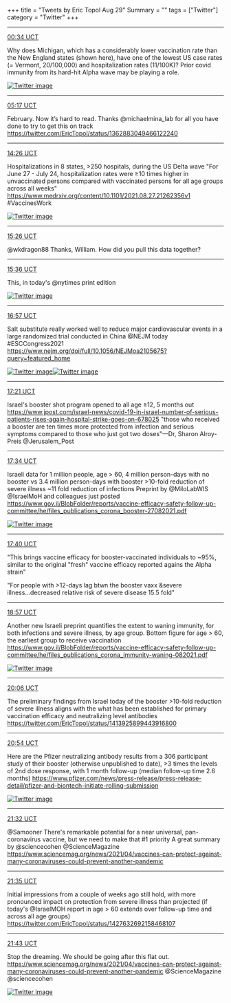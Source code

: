 +++
title = "Tweets by Eric Topol Aug 29"
Summary = ""
tags = ["Twitter"]
category = "Twitter"
+++


---

<a href="https://twitter.com/erictopol/status/1431777277025521669" target="_blank" rel="noreferer">00:34 UCT</a>

Why does Michigan, which has a considerably lower vaccination rate than the New England states (shown here), have one of the lowest US case rates (= Vermont, 20/100,000) and hospitalization rates (11/100K)?
Prior covid immunity from its hard-hit Alpha wave may be playing a role. 

<a href="E96wW1PUUAIZNKk.jpg"  ><img src="E96wW1PUUAIZNKk.jpg" alt="Twitter image" ></img></a>

---

<a href="https://twitter.com/erictopol/status/1431848492238991360" target="_blank" rel="noreferer">05:17 UCT</a>

February. Now it’s hard to read.
Thanks @michaelmina_lab for all you have done to try to get this on track https://twitter.com/EricTopol/status/1362883049466122240



---

<a href="https://twitter.com/erictopol/status/1431986723639025668" target="_blank" rel="noreferer">14:26 UCT</a>

Hospitalizations in 8 states, &gt;250 hospitals, during the US Delta wave
"For June 27 - July 24, hospitalization rates were ≥10 times higher in unvaccinated persons compared with vaccinated persons for all age groups across all weeks"
https://www.medrxiv.org/content/10.1101/2021.08.27.21262356v1 #VaccinesWork 

<a href="E99vykRVcAAvAbW.jpg"  ><img src="E99vykRVcAAvAbW.jpg" alt="Twitter image" ></img></a>

---

<a href="https://twitter.com/erictopol/status/1432001742011392011" target="_blank" rel="noreferer">15:26 UCT</a>

@wkdragon88 Thanks, William. How did you pull this data together?



---

<a href="https://twitter.com/erictopol/status/1432004324276662272" target="_blank" rel="noreferer">15:36 UCT</a>

This, in today's @nytimes print edition 

<a href="E9-AVmTVgAAuUjl.jpg"  ><img src="E9-AVmTVgAAuUjl.jpg" alt="Twitter image" ></img></a>

---

<a href="https://twitter.com/erictopol/status/1432024527140175873" target="_blank" rel="noreferer">16:57 UCT</a>

Salt substitute really worked well to reduce major cardiovascular events in a large randomized trial conducted in China 
@NEJM today #ESCCongress2021 
https://www.nejm.org/doi/full/10.1056/NEJMoa2105675?query=featured_home 

<a href="E9-SV9PVIA0uF3v.jpg"  ><img src="E9-SV9PVIA0uF3v.jpg" alt="Twitter image" ></img></a><a href="E9-SXUUUUAMSjbj.jpg"  ><img src="E9-SXUUUUAMSjbj.jpg" alt="Twitter image" ></img></a>

---

<a href="https://twitter.com/erictopol/status/1432030605554814986" target="_blank" rel="noreferer">17:21 UCT</a>

Israel's booster shot program opened to all age ≥12, 5 months out 
https://www.jpost.com/israel-news/covid-19-in-israel-number-of-serious-patients-rises-again-hospital-strike-goes-on-678025
"those who received a booster are ten times more protected from infection and serious symptoms compared to those who just got two doses"—Dr, Sharon Alroy-Preis @Jerusalem_Post



---

<a href="https://twitter.com/erictopol/status/1432033828021813249" target="_blank" rel="noreferer">17:34 UCT</a>

Israeli data for 1 million people, age &gt; 60, 4 million person-days with no booster vs 3.4 million person-days with booster
&gt;10-fold reduction of severe illness
~11 fold reduction of infections
Preprint by @MiloLabWIS @IsraelMoH and colleagues just posted
https://www.gov.il/BlobFolder/reports/vaccine-efficacy-safety-follow-up-committee/he/files_publications_corona_booster-27082021.pdf 

<a href="E9-atI9VIAYGSyn.jpg"  ><img src="E9-atI9VIAYGSyn.jpg" alt="Twitter image" ></img></a>

---

<a href="https://twitter.com/erictopol/status/1432035402815209474" target="_blank" rel="noreferer">17:40 UCT</a>

"This brings vaccine efficacy for booster-vaccinated individuals to ~95%, similar to the original "fresh" vaccine efficacy reported agains the Alpha strain"

"For people with &gt;12-days lag btwn the booster vaxx &amp;severe illness...decreased relative risk of severe disease 15.5 fold"



---

<a href="https://twitter.com/erictopol/status/1432054828633444358" target="_blank" rel="noreferer">18:57 UCT</a>

Another new Israeli preprint quantifies the extent to waning immunity, for both infections and severe illness, by age group. Bottom figure for age &gt; 60, the earliest group to receive vaccination
https://www.gov.il/BlobFolder/reports/vaccine-efficacy-safety-follow-up-committee/he/files_publications_corona_immunity-waning-082021.pdf 

<a href="E9-tzKCVkAQ4jUh.jpg"  ><img src="E9-tzKCVkAQ4jUh.jpg" alt="Twitter image" ></img></a>

---

<a href="https://twitter.com/erictopol/status/1432072295288213509" target="_blank" rel="noreferer">20:06 UCT</a>

The preliminary findings from Israel today of the booster &gt;10-fold reduction of severe illness aligns with the what has been established for primary vaccination efficacy and neutralizing level antibodies https://twitter.com/EricTopol/status/1413925899443916800



---

<a href="https://twitter.com/erictopol/status/1432084373906419713" target="_blank" rel="noreferer">20:54 UCT</a>

Here are the Pfizer neutralizing antibody results from a 306 participant study of their booster (otherwise unpublished to date), &gt;3 times the levels of 2nd dose response, with 1 month follow-up (median follow-up time 2.6 months)
https://www.pfizer.com/news/press-release/press-release-detail/pfizer-and-biontech-initiate-rolling-submission 

<a href="E9_IeAcUUAQzuwD.jpg"  ><img src="E9_IeAcUUAQzuwD.jpg" alt="Twitter image" ></img></a>

---

<a href="https://twitter.com/erictopol/status/1432093892141195265" target="_blank" rel="noreferer">21:32 UCT</a>

@Samooner There's remarkable potential for a near universal, pan-coronavirus vaccine, but we need to make that #1 priority 
A great summary by @sciencecohen @ScienceMagazine 
https://www.sciencemag.org/news/2021/04/vaccines-can-protect-against-many-coronaviruses-could-prevent-another-pandemic



---

<a href="https://twitter.com/erictopol/status/1432094639553540098" target="_blank" rel="noreferer">21:35 UCT</a>

Initial impressions from a couple of weeks ago still hold, with more pronounced impact on protection from severe illness than projected (if today's @IsraelMOH report in age &gt; 60 extends over follow-up time and across all age groups) https://twitter.com/EricTopol/status/1427632692158468107



---

<a href="https://twitter.com/erictopol/status/1432096471587778560" target="_blank" rel="noreferer">21:43 UCT</a>

Stop the dreaming. 
We should be going after this flat out. 
https://www.sciencemag.org/news/2021/04/vaccines-can-protect-against-many-coronaviruses-could-prevent-another-pandemic @ScienceMagazine @sciencecohen 

<a href="E9_Tl5JUUAQE7d0.jpg"  ><img src="E9_Tl5JUUAQE7d0.jpg" alt="Twitter image" ></img></a>